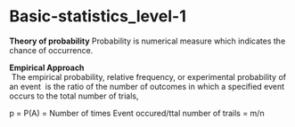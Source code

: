 # Basic-statistics_level-1

**Theory of probability**
Probability is numerical measure which indicates the chance of occurrence.

**Empirical Approach**</br>
 The empirical probability, relative frequency, or experimental probability of an event 
is the ratio of the number of outcomes in which a specified event occurs to the total number of trials,

p = P(A) =  Number of times Event occured/ttal number of trails = m/n


